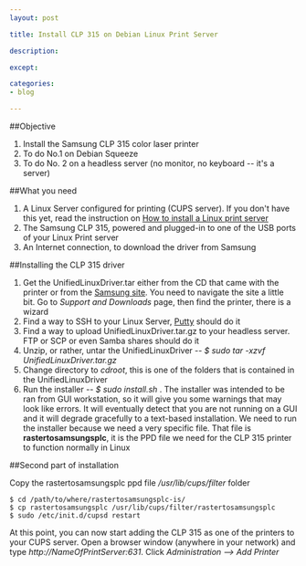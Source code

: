 ```yaml
---
layout: post

title: Install CLP 315 on Debian Linux Print Server

description:

except:

categories:
- blog

---
```




##Objective

1. Install the Samsung CLP 315 color laser printer
2. To do No.1 on Debian Squeeze
3. To do No. 2 on a headless server (no monitor, no keyboard -- it's a server)

##What you need

1. A Linux Server configured for printing (CUPS server). If you don't have this yet, read the instruction on [How to install a Linux print server](/easy-way-to-install-print-server-linux/)
2. The Samsung CLP 315, powered and plugged-in to one of the USB ports of your Linux Print server
3. An Internet connection, to download the driver from Samsung


##Installing the CLP 315 driver

1. Get the UnifiedLinuxDriver.tar either from the CD that came with the printer or from the [Samsung site](http://www.samsung.com). You need to navigate the site a little bit. Go to *Support and Downloads* page, then find the printer, there is a wizard
2. Find a way to SSH to your Linux Server, [Putty](http://www.chiark.greenend.org.uk/~sgtatham/putty/download.html) should do it
3. Find a way to upload UnifiedLinuxDriver.tar.gz to your headless server. FTP or SCP or even Samba shares should do it
4. Unzip, or rather, untar the UnifiedLinuxDriver -- *$ sudo tar -xzvf UnifiedLinuxDriver.tar.gz*
5. Change directory to *cdroot*, this is one of the folders that is contained in the UnifiedLinuxDriver
6. Run the installer -- *$ sudo install.sh* . The installer was intended to be ran from GUI workstation, so it will give you some warnings that may look like errors. It will eventually detect that you are not running on a GUI and it will degrade gracefully to a text-based installation. We need to run the installer because we need a very specific file. That file is **rastertosamsungsplc**, it is the PPD file we need for the CLP 315 printer to function normally in Linux

##Second part of installation 

Copy the rastertosamsungsplc ppd file */usr/lib/cups/filter* folder 

    $ cd /path/to/where/rastertosamsungsplc-is/
    $ cp rastertosamsungsplc /usr/lib/cups/filter/rastertosamsungsplc
    $ sudo /etc/init.d/cupsd restart

At this point, you can now start adding the CLP 315 as one of the printers to your CUPS server. Open a browser window (anywhere in your network) and type *http://NameOfPrintServer:631*. Click *Administration --> Add Printer* 

